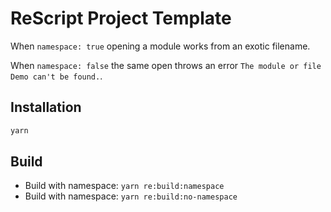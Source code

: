 # ReScript Project Template

When `namespace: true` opening a module works from an exotic filename.

When `namespace: false` the same open throws an error `The module or file Demo can't be found.`.

## Installation

```sh
yarn
```

## Build

- Build with namespace: `yarn re:build:namespace`
- Build with namespace: `yarn re:build:no-namespace`
